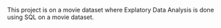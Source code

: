 This project is on a movie dataset where Explatory Data Analysis is done using SQL on a movie dataset.
